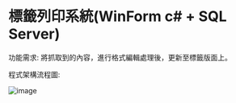 # 標籤列印系統(WinForm c# + SQL Server)

功能需求: 將抓取到的內容，進行格式編輯處理後，更新至標籤版面上。

程式架構流程圖:

![image](https://github.com/ChiuKuanWei/Project_2/assets/106484972/94b51fc6-893e-4716-8637-d54c7a1136f5)

